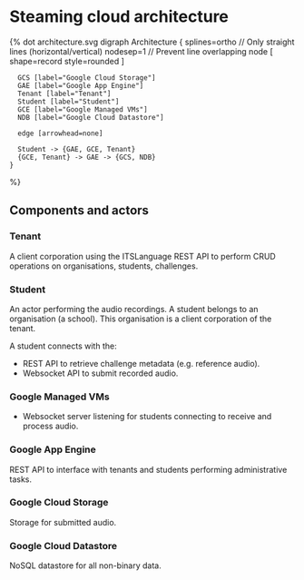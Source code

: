 # Steaming cloud architecture

{% dot architecture.svg
    digraph Architecture {
      splines=ortho // Only straight lines (horizontal/vertical)
      nodesep=1 // Prevent line overlapping
      node [
        shape=record
        style=rounded
      ]

      GCS [label="Google Cloud Storage"]
      GAE [label="Google App Engine"]
      Tenant [label="Tenant"]
      Student [label="Student"]
      GCE [label="Google Managed VMs"]
      NDB [label="Google Cloud Datastore"]

      edge [arrowhead=none]

      Student -> {GAE, GCE, Tenant}
      {GCE, Tenant} -> GAE -> {GCS, NDB}
    }
%}

## Components and actors

### Tenant

A client corporation using the ITSLanguage REST API to perform CRUD
operations on organisations, students, challenges.

### Student

An actor performing the audio recordings. A student belongs to an organisation
(a school). This organisation is a client corporation of the tenant.

A student connects with the:

* REST API to retrieve challenge metadata (e.g. reference audio).
* Websocket API to submit recorded audio.

### Google Managed VMs

* Websocket server listening for students connecting to receive and process audio.

### Google App Engine

REST API to interface with tenants and students performing administrative tasks.

### Google Cloud Storage

Storage for submitted audio.

### Google Cloud Datastore

NoSQL datastore for all non-binary data.
